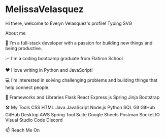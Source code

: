 # MelissaVelasquez

Hi there, welcome to Evelyn Velasquez's profile! 
Typing SVG

About me

💼 I'm a full-stack developer with a passion for building new things and being productive.

📈 I'm a coding bootcamp graduate from Flatiron School

❤️ I love writing in Python  and JavaScript!

💻 I’m interested in solving challenging problems and building things that help connect people.

🧰 Frameworks and Libraries
Flask React Express.js Spring Jinja Bootstrap

🛠️ My Tools
CSS HTML Java JavaScript Node.js Python SQL  Git GitHub GitHub Desktop AWS Spring Tool Suite Google Sheets Postman Socket.IO Visual Studio Code Discord

📫 Reach Me On
         
